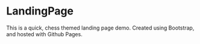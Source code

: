 # LandingPage

This is a quick, chess themed landing page demo. Created using Bootstrap, and hosted with Github Pages.